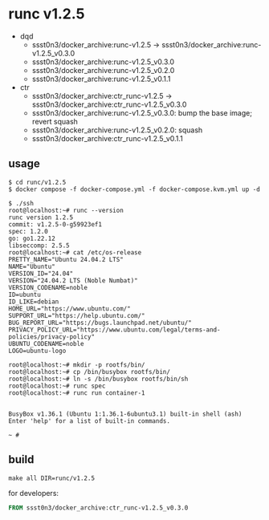 # runc v1.2.5

* dqd
    * ssst0n3/docker_archive:runc-v1.2.5 -> ssst0n3/docker_archive:runc-v1.2.5_v0.3.0
    * ssst0n3/docker_archive:runc-v1.2.5_v0.3.0
    * ssst0n3/docker_archive:runc-v1.2.5_v0.2.0
    * ssst0n3/docker_archive:runc-v1.2.5_v0.1.1
* ctr
    * ssst0n3/docker_archive:ctr_runc-v1.2.5 -> ssst0n3/docker_archive:ctr_runc-v1.2.5_v0.3.0
    * ssst0n3/docker_archive:runc-v1.2.5_v0.3.0: bump the base image; revert squash
    * ssst0n3/docker_archive:runc-v1.2.5_v0.2.0: squash
    * ssst0n3/docker_archive:ctr_runc-v1.2.5_v0.1.1

## usage

```shell
$ cd runc/v1.2.5
$ docker compose -f docker-compose.yml -f docker-compose.kvm.yml up -d
```

```shell
$ ./ssh
root@localhost:~# runc --version
runc version 1.2.5
commit: v1.2.5-0-g59923ef1
spec: 1.2.0
go: go1.22.12
libseccomp: 2.5.5
root@localhost:~# cat /etc/os-release 
PRETTY_NAME="Ubuntu 24.04.2 LTS"
NAME="Ubuntu"
VERSION_ID="24.04"
VERSION="24.04.2 LTS (Noble Numbat)"
VERSION_CODENAME=noble
ID=ubuntu
ID_LIKE=debian
HOME_URL="https://www.ubuntu.com/"
SUPPORT_URL="https://help.ubuntu.com/"
BUG_REPORT_URL="https://bugs.launchpad.net/ubuntu/"
PRIVACY_POLICY_URL="https://www.ubuntu.com/legal/terms-and-policies/privacy-policy"
UBUNTU_CODENAME=noble
LOGO=ubuntu-logo
```

```shell
root@localhost:~# mkdir -p rootfs/bin/
root@localhost:~# cp /bin/busybox rootfs/bin/
root@localhost:~# ln -s /bin/busybox rootfs/bin/sh
root@localhost:~# runc spec
root@localhost:~# runc run container-1


BusyBox v1.36.1 (Ubuntu 1:1.36.1-6ubuntu3.1) built-in shell (ash)
Enter 'help' for a list of built-in commands.

~ # 
```

## build

```shell
make all DIR=runc/v1.2.5
```

for developers:

```dockerfile
FROM ssst0n3/docker_archive:ctr_runc-v1.2.5_v0.3.0
```
